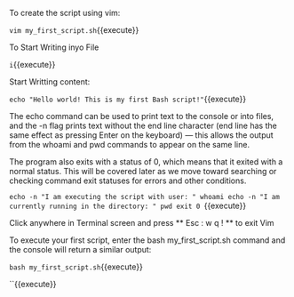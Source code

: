 To create the script using vim:

`vim my_first_script.sh`{{execute}}

To Start Writing inyo File

`i`{{execute}}

Start Writting content:

`echo "Hello world! This is my first Bash script!"`{{execute}}

The echo command can be used to print text to the console or into files, and the -n flag 
prints text without the end line character (end line has the same effect as pressing Enter on the keyboard)
— this allows the output from the whoami and pwd commands to appear on the same line.

The program also exits with a status of 0, which means that it exited with a normal status.
This will be covered later as we move toward searching or checking command exit statuses
for errors and other conditions.

`echo -n "I am executing the script with user: "
whoami
echo -n "I am currently running in the directory: "
pwd
exit 0
`{{execute}}

Click anywhere in Terminal screen and press ** Esc : w q ! ** to exit Vim

To execute your first script, enter the bash my_first_script.sh command and the
console will return a similar output:

`bash my_first_script.sh`{{execute}}


``{{execute}}
